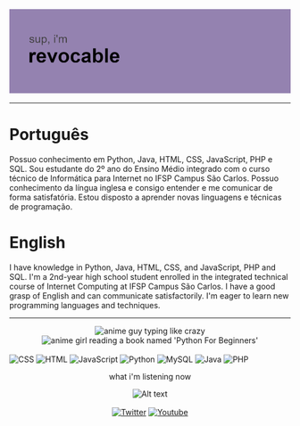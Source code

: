 <div align="left">

<img src="./header.png" alt="header">


 
<hr>  
<p align="left">
  <h1>Português</h1>
Possuo conhecimento em Python, Java, HTML, CSS, JavaScript, PHP e SQL. Sou estudante do 2º ano do Ensino Médio integrado com o curso técnico de Informática para Internet no IFSP Campus São Carlos. Possuo conhecimento da língua inglesa e consigo entender e me comunicar de forma satisfatória. Estou disposto a aprender novas linguagens e técnicas de programação.
  <h1>English</h1>
  I have knowledge in Python, Java, HTML, CSS, and JavaScript, PHP and SQL. I'm a 2nd-year high school student enrolled in the integrated technical course of Internet Computing at IFSP Campus São Carlos. I have a good grasp of English and can communicate satisfactorily. I'm eager to learn new programming languages and techniques.
  
 </p>
<hr>

<div align="center">
<img src="./42634073306d3a03bf67cbcd4dc270ae1410383808_full.gif" alt="anime guy typing like crazy" title="me lmao" width="380px">
<img src="https://raw.githubusercontent.com/cat-milk/Anime-Girls-Holding-Programming-Books/master/Python/Aoba_Suzukaze_techgo_Python_For_Beginners.png" alt="anime girl reading a book named 'Python For Beginners' " width="380px">
</div>

<div style="display: inline_block align: center"> <br>
 <img src="https://img.shields.io/badge/CSS-3%2B-blue?logo=css3&logoColor=white" alt="CSS">
 <img src="https://img.shields.io/badge/HTML-5%2B-orange?logo=html5&logoColor=white" alt="HTML">    
 <img src="https://img.shields.io/badge/JavaScript-ES6%2B-yellow?logo=javascript&logoColor=white" alt="JavaScript">
 <img src="https://img.shields.io/badge/Python-3.6%2B-blue?logo=python&logoColor=white" alt="Python">
 <img src="https://img.shields.io/badge/MySQL-8.0%2B-blue?logo=mysql&logoColor=white" alt="MySQL"> 	
 <img src="https://img.shields.io/badge/Java-11%2B-red?logo=java&logoColor=white" alt="Java">
 <img src="https://img.shields.io/badge/PHP-7.4%2B-blue?logo=php&logoColor=white" alt="PHP">
</div>


<div align="center">
  
  <p>
  what i'm listening now
  </p
  
  ![Alt text](https://spotify-recently-played-readme.vercel.app/api?user=murilovazscolari6-br)
</div>
    
<div align="center">
    <a href="https://twitter.com/revocablekk" target="blank"><img align="center" src="https://cdn.jsdelivr.net/npm/simple-icons@3.0.1/icons/twitter.svg" alt="Twitter"height="30" width="40" /></a>
    <a href="https://www.youtube.com/user/murilovazscolari6" target="blank"><img align="center" src="https://cdn.jsdelivr.net/npm/simple-icons@3.0.1/icons/youtube.svg" alt="Youtube" height="30" width="40"" /></a>
     </div>






